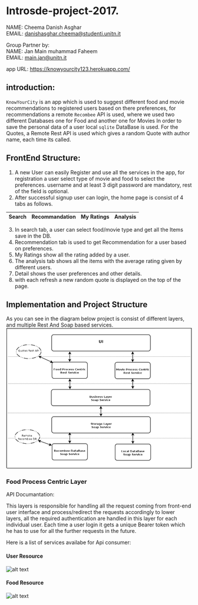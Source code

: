 # Introsde-project-2017.   

NAME: Cheema Danish Asghar  
EMAIL: danishasghar.cheema@studenti.unitn.it  

Group Partner by:  
NAME: Jan Main muhammad Faheem  
EMAIL: main.jan@unitn.it 

app URL: https://knowyourcity123.herokuapp.com/  

## introduction:  
`KnowYourCity` is an app which is used to suggest different food and movie recommendations to registered users based on there preferences, for recommendations a remote `Recombee` API is used, where we used two different Databases one for Food and another one for Movies In order to save the personal data of a user local `sqlite` DataBase is used. For the Quotes, a Remote Rest API is used which gives a random Quote with author name, each time its called.  
 

## FrontEnd Structure:  
1) A new User can easily Register and use all the services in the app, for registration a user select type of movie and food to select the preferences. username and at least 3 digit password are mandatory, rest of the field is optional.  
2) After successful signup user can login, the home page is consist of 4 tabs as follows.  

| Search | Recommandation | My Ratings | Analysis |
|--------|----------------|------------|----------|
3) In search tab, a user can select food/movie type and get all the Items save in the DB.  
4) Recommendation tab is used to get Recommendation for a user based on preferences.  
5) My Ratings show all the rating added by a user.  
6) The analysis tab shows all the items with the average rating given by different users.  
7) Detail shows the user preferences and other details.  
8) with each refresh a new random quote is displayed on the top of the page.  

## Implementation and Project Structure
As you can see in the diagram below project is consist of different layers, and multiple Rest And Soap based services. 
![alt text](https://github.com/introsde-2017-project/Wiki/blob/master/Diagram1.png)

### Food Process Centric Layer
API Documantation: 

This layers is responsible for handling all the request coming from front-end user interface and process/redirect the requests accordingly to lower layers, all the required authentication are handled in this layer for each individual user.
Each time a user login it gets a unique Bearer token which he has to use for all the further requests in the future.

Here is a list of services availabe for Api consumer:
#### User Resource         
![alt text](https://github.com/introsde-2017-project/documentation/blob/master/User_Resource.png)

#### Food Resource    
![alt text](https://github.com/introsde-2017-project/documentation/blob/master/Food_Resource.png)


